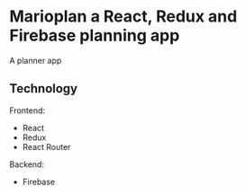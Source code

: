# Marioplan a React, Redux and Firebase planning app

A planner app

## Technology

Frontend:

* React
* Redux
* React Router

Backend:

* Firebase
